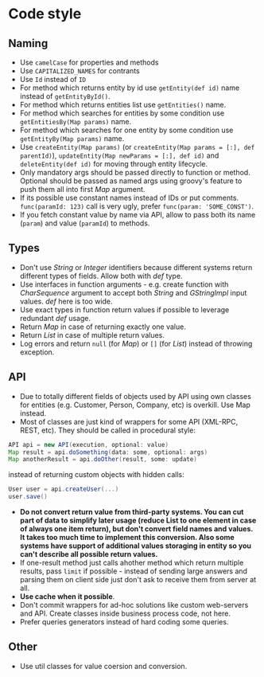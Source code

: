 # Code style
## Naming
* Use `camelCase` for properties and methods
* Use `CAPITALIZED_NAMES` for contrants
* Use `Id` instead of `ID`
* For method which returns entity by id use `getEntity(def id)` name instead of `getEntityById()`.
* For method which returns entities list use `getEntities()` name.
* For method which searches for entities by some condition use `getEntitiesBy(Map params)` name.
* For method which searches for one entity by some condition use `getEntityBy(Map params)` name.
* Use `createEntity(Map params)` (or `createEntity(Map params = [:], def parentId)`), `updateEntity(Map newParams = [:], def id)` and `deleteEntity(def id)` for moving through entity lifecycle.
* Only mandatory args should be passed directly to function or method. Optional should be passed as named args using groovy's feature to push them all into first _Map_ argument.
* If its possible use constant names instead of IDs or put comments. `func(paramId: 123)` call is very ugly, prefer `func(param: 'SOME_CONST')`.
* If you fetch constant value by name via API, allow to pass both its name (`param`) and value (`paramId`) to methods.

## Types
* Don't use _String_ or _Integer_ identifiers because different systems return different types of fields. Allow both with _def_ type.
* Use interfaces in function arguments - e.g. create function with _CharSequence_ argument to accept both _String_ and _GStringImpl_ input values. _def_ here is too wide.
* Use exact types in function return values if possible to leverage redundant _def_ usage.
* Return _Map_ in case of returning exactly one value.
* Return _List_ in case of multiple return values.
* Log errors and return `null` (for _Map_) or `[]` (for _List_) instead of throwing exception.

## API
* Due to totally different fields of objects used by API using own classes for entities (e.g. Customer, Person, Company, etc) is overkill. Use Map instead.
* Most of classes are just kind of wrappers for some API (XML-RPC, REST, etc). They should be called in procedural style:
```groovy
API api = new API(execution, optional: value)
Map result = api.doSomething(data: some, optional: args)
Map anotherResult = api.doOther(result, some: update)
```
instead of returning custom objects with hidden calls:
```groovy
User user = api.createUser(...)
user.save()
```
* **Do not convert return value from third-party systems. You can cut part of data to simplify later usage (reduce List to one element in case of always one item return), but don't convert field names and values. It takes too much time to implement this conversion. Also some systems have support of additional values storaging in entity so you can't describe all possible return values.**
* If one-result method just calls ahother method which return multiple results, pass `limit` if possible - instead of sending large answers and parsing them on client side just don't ask to receive them from server at all.
* **Use cache when it possible**.
* Don't commit wrappers for ad-hoc solutions like custom web-servers and API. Create classes inside business process code, not here.
* Prefer queries generators instead of hard coding some queries.

## Other
* Use util classes for value coersion and conversion.
